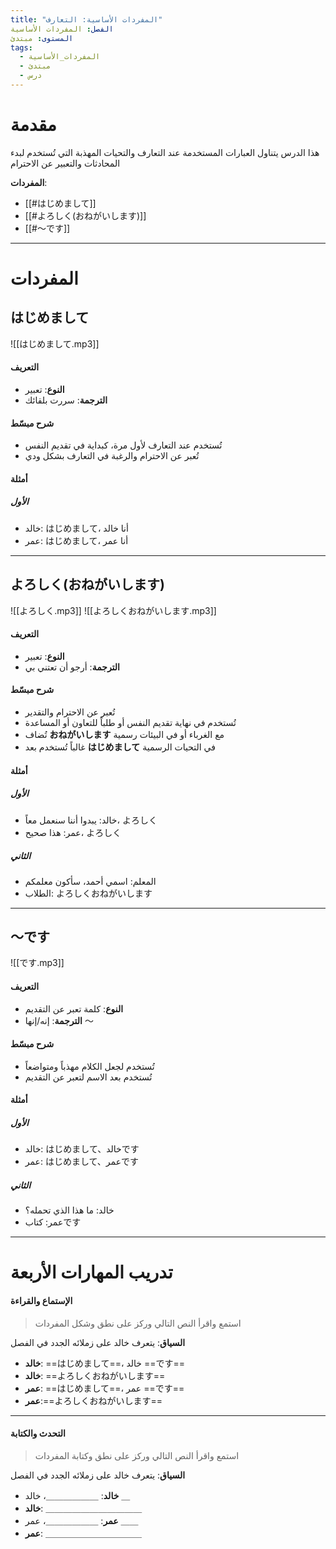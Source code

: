 ```yaml
---
title: "المفردات الأساسية: التعارف"
الفصل: المفردات الأساسية
المستوى: مبتدئ
tags:
  - المفردات_الأساسية
  - مبتدئ
  - درس
---
```


# مقدمة

هذا الدرس يتناول العبارات المستخدمة عند التعارف والتحيات المهذبة التي تُستخدم لبدء المحادثات والتعبير عن الاحترام

**المفردات**:

- [[#はじめまして]]
- [[#よろしく(おねがいします)]]
- [[#～です]]

---

# المفردات

## はじめまして

![[はじめまして.mp3]]

#### التعريف

- **النوع**: تعبير
- **الترجمة**: سررت بلقائك

#### شرح مبسّط

- تُستخدم عند التعارف لأول مرة، كبداية في تقديم النفس
- تُعبر عن الاحترام والرغبة في التعارف بشكل ودي

#### أمثلة

##### الأول

- خالد: はじめまして، أنا خالد
- عمر: はじめまして، أنا عمر

---

## よろしく(おねがいします)

![[よろしく.mp3]]
![[よろしくおねがいします.mp3]]

#### التعريف

- **النوع**: تعبير
- **الترجمة**: أرجو أن تعتني بي

#### شرح مبسّط

- تُعبر عن الاحترام والتقدير
- تُستخدم في نهاية تقديم النفس أو طلباً للتعاون أو المساعدة
- تُضاف **おねがいします** مع الغرباء أو في البيئات رسمية
- غالباً تُستخدم بعد **はじめまして** في التحيات الرسمية

#### أمثلة

##### الأول

- خالد: يبدوا أننا سنعمل معاً، よろしく
- عمر: هذا صحيح، よろしく

##### الثاني

- المعلم: اسمي أحمد، سأكون معلمكم
- الطلاب: よろしくおねがいします

---

## ～です

![[です.mp3]]

#### التعريف

- **النوع**: كلمة تعبر عن التقديم
- **الترجمة**: إنه/إنها ～

#### شرح مبسّط

- تُستخدم لجعل الكلام مهذباً ومتواضعاً
- تُستخدم بعد الاسم لتعبر عن التقديم

#### أمثلة

##### الأول

- خالد: はじめまして、خالدです
- عمر: はじめまして、عمرです

##### الثاني

- خالد: ما هذا الذي تحمله؟
- عمر: كتابです

---

# تدريب المهارات الأربعة

#### الإستماع والقراءة

> استمع واقرأ النص التالي وركز على نطق وشكل المفردات

**السياق**: يتعرف خالد على زملائه الجدد في الفصل

- **خالد**: ==はじめまして==، خالد ==です==
- **خالد**: ==よろしくおねがいします==
- **عمر**: ==はじめまして==، عمر ==です==
- **عمر**:==よろしくおねがいします==

---

#### التحدث والكتابة

> استمع واقرأ النص التالي وركز على نطق وكتابة المفردات

**السياق**: يتعرف خالد على زملائه الجدد في الفصل

- **خالد**: ＿＿＿＿＿＿، خالد ＿
- **خالد**: ＿＿＿＿＿＿＿＿＿＿＿
- **عمر**: ＿＿＿＿＿＿، عمر ＿＿
- **عمر**: ＿＿＿＿＿＿＿＿＿＿＿